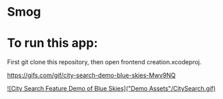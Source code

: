 # Smog

# To run this app:

First git clone this repository, then open frontend creation.xcodeproj.


https://gifs.com/gif/city-search-demo-blue-skies-Mwv9NQ


[![City Search Feature Demo of Blue Skies]("Demo Assets"/CitySearch.gif)](https://gifs.com/gif/city-search-demo-blue-skies-Mwv9NQ)
